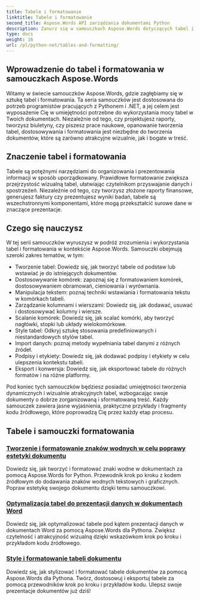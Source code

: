 ```yaml
---
title: Tabele i formatowanie
linktitle: Tabele i formatowanie
second_title: Aspose.Words API zarządzania dokumentami Python
description: Zanurz się w samouczkach Aspose.Words dotyczących tabel i formatowania w aplikacjach Python i .NET. Naucz się tworzyć, dostosowywać i stylizować tabele, aby uzyskać wizualnie atrakcyjne dokumenty.
type: docs
weight: 16
url: /pl/python-net/tables-and-formatting/
---
```



## Wprowadzenie do tabel i formatowania w samouczkach Aspose.Words

Witamy w świecie samouczków Aspose.Words, gdzie zagłębiamy się w sztukę tabel i formatowania. Ta seria samouczków jest dostosowana do potrzeb programistów pracujących z Pythonem i .NET, a jej celem jest wyposażenie Cię w umiejętności potrzebne do wykorzystania mocy tabel w Twoich dokumentach. Niezależnie od tego, czy projektujesz raporty, tworzysz biuletyny, czy piszesz prace naukowe, opanowanie tworzenia tabel, dostosowywania i formatowania jest niezbędne do tworzenia dokumentów, które są zarówno atrakcyjne wizualnie, jak i bogate w treść.

## Znaczenie tabel i formatowania

Tabele są potężnymi narzędziami do organizowania i prezentowania informacji w sposób uporządkowany. Prawidłowe formatowanie zwiększa przejrzystość wizualną tabel, ułatwiając czytelnikom przyswajanie danych i spostrzeżeń. Niezależnie od tego, czy tworzysz złożone raporty finansowe, generujesz faktury czy prezentujesz wyniki badań, tabele są wszechstronnymi komponentami, które mogą przekształcić surowe dane w znaczące prezentacje.

## Czego się nauczysz

W tej serii samouczków wyruszysz w podróż zrozumienia i wykorzystania tabel i formatowania w kontekście Aspose.Words. Samouczki obejmują szeroki zakres tematów, w tym:

- Tworzenie tabel: Dowiedz się, jak tworzyć tabele od podstaw lub wstawiać je do istniejących dokumentów.
- Dostosowywanie komórek: zapoznaj się z formatowaniem komórek, dostosowywaniem obramowań, cieniowania i wyrównania.
- Manipulacja tekstem: poznaj techniki wstawiania i formatowania tekstu w komórkach tabeli.
- Zarządzanie kolumnami i wierszami: Dowiedz się, jak dodawać, usuwać i dostosowywać kolumny i wiersze.
- Scalanie komórek: Dowiedz się, jak scalać komórki, aby tworzyć nagłówki, stopki lub układy wielokomórkowe.
- Style tabel: Odkryj sztukę stosowania predefiniowanych i niestandardowych stylów tabel.
- Import danych: poznaj metody wypełniania tabel danymi z różnych źródeł.
- Podpisy i etykiety: Dowiedz się, jak dodawać podpisy i etykiety w celu ulepszenia kontekstu tabeli.
- Eksport i konwersja: Dowiedz się, jak eksportować tabele do różnych formatów i na różne platformy.

Pod koniec tych samouczków będziesz posiadać umiejętności tworzenia dynamicznych i wizualnie atrakcyjnych tabel, wzbogacając swoje dokumenty o dobrze zorganizowaną i sformatowaną treść. Każdy samouczek zawiera jasne wyjaśnienia, praktyczne przykłady i fragmenty kodu źródłowego, które poprowadzą Cię przez każdy etap procesu.

## Tabele i samouczki formatowania
### [Tworzenie i formatowanie znaków wodnych w celu poprawy estetyki dokumentu](./manage-document-watermarks/)
Dowiedz się, jak tworzyć i formatować znaki wodne w dokumentach za pomocą Aspose.Words for Python. Przewodnik krok po kroku z kodem źródłowym do dodawania znaków wodnych tekstowych i graficznych. Popraw estetykę swojego dokumentu dzięki temu samouczkowi.
### [Optymalizacja tabel do prezentacji danych w dokumentach Word](./document-tables/)
Dowiedz się, jak optymalizować tabele pod kątem prezentacji danych w dokumentach Word za pomocą Aspose.Words dla Pythona. Zwiększ czytelność i atrakcyjność wizualną dzięki wskazówkom krok po kroku i przykładom kodu źródłowego.
### [Style i formatowanie tabeli dokumentu](./document-table-styles-formatting/)
Dowiedz się, jak stylizować i formatować tabele dokumentów za pomocą Aspose.Words dla Pythona. Twórz, dostosowuj i eksportuj tabele za pomocą przewodników krok po kroku i przykładów kodu. Ulepsz swoje prezentacje dokumentów już dziś! 
